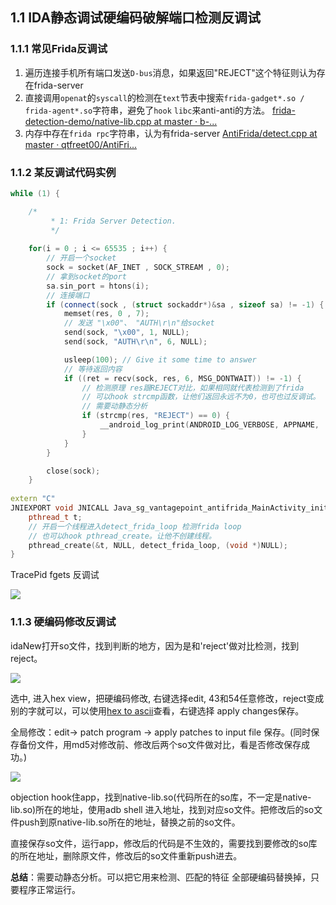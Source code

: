 ## 1.1 IDA静态调试硬编码破解端口检测反调试

### 1.1.1 常见Frida反调试

1. 遍历连接手机所有端口发送`D-bus`消息，如果返回"REJECT"这个特征则认为存在frida-server 
2. 直接调用`openat`的`syscall`的检测在`text`节表中搜索`frida-gadget*.so / frida-agent*.so`字符串，避免了`hook`   `libc`来anti-anti的方法。 [frida-detection-demo/native-lib.cpp at master · b-...](https://github.com/b-mueller/frida-detection-demo/blob/master/AntiFrida/app/src/main/cpp/native-lib.cpp) 
3. 内存中存在`frida rpc`字符串，认为有frida-server [AntiFrida/detect.cpp at master · qtfreet00/AntiFri...](https://github.com/qtfreet00/AntiFrida/blob/master/app/src/main/cpp/detect.cpp)



### 1.1.2 某反调试代码实例

```c++
while (1) {

    /*
         * 1: Frida Server Detection.
         */
	
    for(i = 0 ; i <= 65535 ; i++) {
		// 开启一个socket
        sock = socket(AF_INET , SOCK_STREAM , 0);
        // 拿到socket的port
        sa.sin_port = htons(i);
		// 连接端口
        if (connect(sock , (struct sockaddr*)&sa , sizeof sa) != -1) {
            memset(res, 0 , 7);
 			// 发送 "\x00"、 "AUTH\r\n"给socket
            send(sock, "\x00", 1, NULL);
            send(sock, "AUTH\r\n", 6, NULL);

            usleep(100); // Give it some time to answer
			// 等待返回内容
            if ((ret = recv(sock, res, 6, MSG_DONTWAIT)) != -1) {
                // 检测原理 res跟REJECT对比，如果相同就代表检测到了frida
                // 可以hook strcmp函数，让他们返回永远不为0，也可也过反调试。
                // 需要动静态分析
                if (strcmp(res, "REJECT") == 0) {
                    __android_log_print(ANDROID_LOG_VERBOSE, APPNAME,  "FRIDA DETECTED [1] - frida server running on port %d!", i);
                }
            }
        }

        close(sock);
    }
    
extern "C"
JNIEXPORT void JNICALL Java_sg_vantagepoint_antifrida_MainActivity_init(JNIEnv *env, jobject thisObj) {
    pthread_t t;
    // 开启一个线程进入detect_frida_loop 检测frida loop
    // 也可以hook pthread_create。让他不创建线程。
    pthread_create(&t, NULL, detect_frida_loop, (void *)NULL);
}
```

TracePid fgets 反调试

![](/A02/pic/01.a.png)



### 1.1.3 硬编码修改反调试

idaNew打开so文件，找到判断的地方，因为是和'reject'做对比检测，找到reject。

![](/A02/pic/01.b.png)

选中, 进入hex view，把硬编码修改, 右键选择edit, 43和54任意修改，reject变成别的字就可以，可以使用[hex to ascii](https://www.rapidtables.com/convert/number/hex-to-ascii.html)查看，右键选择 apply changes保存。

全局修改：edit-> patch program -> apply patches to input file 保存。(同时保存备份文件，用md5对修改前、修改后两个so文件做对比，看是否修改保存成功。)

![](/A02/pic/01.c.png)

objection hook住app，找到native-lib.so(代码所在的so库，不一定是native-lib.so)所在的地址，使用adb shell 进入地址，找到对应so文件。把修改后的so文件push到原native-lib.so所在的地址，替换之前的so文件。

直接保存so文件，运行app，修改后的代码是不生效的，需要找到要修改的so库的所在地址，删除原文件，修改后的so文件重新push进去。

**总结**：需要动静态分析。可以把它用来检测、匹配的特征 全部硬编码替换掉，只要程序正常运行。

